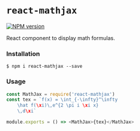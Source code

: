 # `react-mathjax`

[![NPM version](https://badge.fury.io/js/react-mathjax.svg)](http://badge.fury.io/js/react-mathjax)

React component to display math formulas.

### Installation

```
$ npm i react-mathjax --save
```

### Usage

```js
const MathJax = require('react-mathjax')
const tex = `f(x) = \int_{-\infty}^\infty
    \hat f(\xi)\,e^{2 \pi i \xi x}
    \,d\xi`

module.exports = () => <MathJax>{tex}</MathJax>
```
